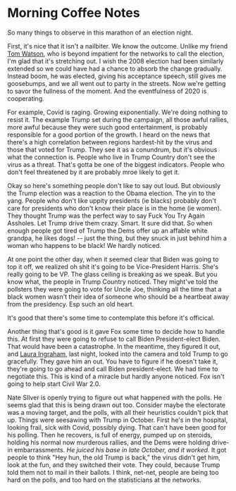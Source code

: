 # Morning Coffee Notes
So many things to observe in this marathon of an election night. 

First, it's nice that it isn't a nailbiter. We know the outcome. Unlike my friend <a href="https://twitter.com/tomwatson">Tom Watson</a>, who is beyond impatient for the networks to call the election, I'm glad that it's stretching out. I wish the 2008 election had been similarly extended so we could have had a chance to absorb the change gradually. Instead boom, he was elected, giving his acceptance speech, still gives me goosebumps, and we all went out to party in the streets. Now we're getting to savor the fullness of the moment. And the eventfulness of 2020 is cooperating. 

For example, Covid is raging. Growing exponentially. We're doing nothing to resist it. The example Trump set during the campaign, all those awful rallies, more awful because they were such good entertainment, is probably responsible for a good portion of the growth. I heard on the news that there's a high correlation between regions hardest-hit by the virus and those that voted for Trump. They see it as a conundrum, but it's obvious what the connection is. People who live in Trump Country don't see the virus as a threat. That's gotta be one of the biggest indicators. People who don't feel threatened by it are probably mroe likely to get it.

Okay so here's something people don't like to say out loud. But obviously the Trump election was a reaction to the Obama election. The yin to the yang. People who don't like uppity presidents (ie blacks) probably don't care for presidents who don't know their place is in the home (ie women). They thought Trump was the perfect way to say Fuck You Try Again Assholes. Let Trump drive them crazy. Smart. It sure did that. So when enough people got tired of Trump the Dems offer up an affable white grandpa, he likes dogs! -- just the thing, but they snuck in just behind him a woman who happens to be black! We hardly noticed. 

At one point the other day, when it seemed clear that Biden was going to top it off, we realized oh shit it's going to be Vice-President Harris. She's really going to be VP. The glass ceiling is breaking as we speak. But you know what, the people in Trump Country noticed. They might've told the pollsters they were going to vote for Uncle Joe, thinking all the time that a black women wasn't their idea of someone who should be a heartbeat away from the presidency. Esp such an old heart. 

It's good that there's some time to contemplate this before it's officical.

Another thing that's good is it gave Fox some time to decide how to handle this. At first they were going to refuse to call Biden President-elect Biden. That would have been a catastrophe. In the meantime, they figured it out, and <a href="https://twitter.com/Acyn/status/1324918336988221441">Laura Ingraham</a>, last night, looked into the camera and told Trump to go gracefully. They gave him an out. You have to figure if he doesn't take it, they're going to go ahead and call Biden president-elect. We had time to negotiate this. This is kind of a miracle but hardly anyone noticed. Fox isn't going to help start Civil War 2.0. 

Nate SIlver is openly trying to figure out what happened with the polls. He seems glad that this is being drawn out too. Consider maybe the electorate was a moving target, and the polls, with all their heuristics couldn't pick that up. Things were seesawing with Trump in October. First he's in the hospital, looking frail, sick with Covid, possibly dying. That can't have been good for his polling. Then he recovers, is full of energy, pumped up on steroids, holding his normal now murderous rallies, and the Dems were holding drive-in embarrassments. <i>He juiced his base in late October, and it worked. </i>It got people to think "Hey hun, the old Trump is back," the virus didn't get him, look at the fun, and they switched their vote. They could, because Trump told them not to mail in their ballots. I think, net-net, people are being too hard on the polls, and too hard on the statisticians at the networks. 

